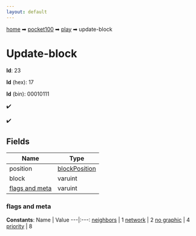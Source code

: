 ```yaml
---
layout: default
---
```


[home](/) ➡ [pocket100](/protocol/pocket100) ➡ [play](/protocol/pocket100/play) ➡ update-block

# Update-block

**Id**: 23

**Id** (hex): 17

**Id** (bin): 00010111

✔️

✔️

## Fields

Name | Type
---|---
position | [blockPosition](/protocol/pocket100/types/block-position)
block | varuint
[flags and meta](#flags-and-meta) | varuint

### flags and meta

**Constants**:
Name | Value
---|:---:
[neighbors](flags-and-meta_neighbors) | 1
[network](flags-and-meta_network) | 2
[no graphic](flags-and-meta_no-graphic) | 4
[priority](flags-and-meta_priority) | 8

